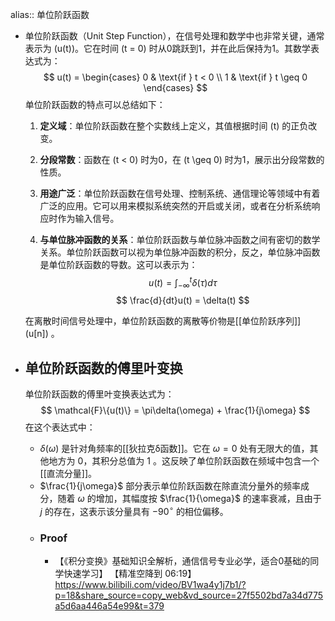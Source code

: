 alias:: 单位阶跃函数

- 单位阶跃函数（Unit Step Function），在信号处理和数学中也非常关键，通常表示为 \(u(t)\)。它在时间 \(t = 0\) 时从0跳跃到1，并在此后保持为1。其数学表达式为：
  $$
  u(t) = 
  \begin{cases} 
  0 & \text{if } t < 0 \\
  1 & \text{if } t \geq 0 
  \end{cases}
  $$
  单位阶跃函数的特点可以总结如下：
  
  1. **定义域**：单位阶跃函数在整个实数线上定义，其值根据时间 \(t\) 的正负改变。
  
  2. **分段常数**：函数在 \(t < 0\) 时为0，在 \(t \geq 0\) 时为1，展示出分段常数的性质。
  
  3. **用途广泛**：单位阶跃函数在信号处理、控制系统、通信理论等领域中有着广泛的应用。它可以用来模拟系统突然的开启或关闭，或者在分析系统响应时作为输入信号。
  
  4. **与单位脉冲函数的关系**：单位阶跃函数与单位脉冲函数之间有密切的数学关系。单位阶跃函数可以视为单位脉冲函数的积分，反之，单位脉冲函数是单位阶跃函数的导数。这可以表示为：
     $$
     u(t) = \int_{-\infty}^{t} \delta(\tau) d\tau
     $$
     $$
     \frac{d}{dt}u(t) = \delta(t)
     $$
  
  在离散时间信号处理中，单位阶跃函数的离散等价物是[[单位阶跃序列]] \(u[n]\) 。
- ## 单位阶跃函数的傅里叶变换
  单位阶跃函数的傅里叶变换表达式为：
  $$
  \mathcal{F}\{u(t)\} = \pi\delta(\omega) + \frac{1}{j\omega}
  $$
  在这个表达式中：
	- $\delta(\omega)$ 是针对角频率的[[狄拉克δ函数]]。它在 $\omega = 0$ 处有无限大的值，其他地方为 $0$，其积分总值为 $1$ 。这反映了单位阶跃函数在频域中包含一个[[直流分量]]。
	- $\frac{1}{j\omega}$ 部分表示单位阶跃函数在除直流分量外的频率成分，随着 $\omega$ 的增加，其幅度按 $\frac{1}{\omega}$ 的速率衰减，且由于 $j$ 的存在，这表示该分量具有 $-90^\circ$ 的相位偏移。
	- ### Proof
		- 【《积分变换》基础知识全解析，通信信号专业必学，适合0基础的同学快速学习】 【精准空降到 06:19】 https://www.bilibili.com/video/BV1wa4y1j7b1/?p=18&share_source=copy_web&vd_source=27f5502bd7a34d775a5d6aa446a54e99&t=379